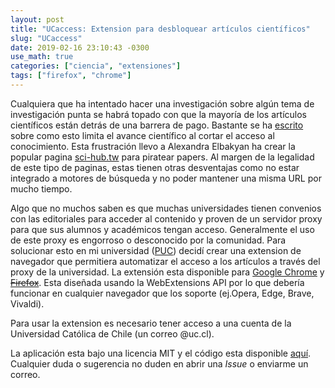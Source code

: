 ```yaml
---
layout: post
title: "UCaccess: Extension para desbloquear artículos científicos"
slug: "UCaccess"
date: 2019-02-16 23:10:43 -0300
use_math: true
categories: ["ciencia", "extensiones"]
tags: ["firefox", "chrome"]
---
```


Cualquiera que ha intentado hacer una investigación sobre algún tema de investigación punta se habrá topado con que la mayoría de los artículos científicos están detrás de una barrera de pago.
Bastante se ha [escrito](https://www.etilmercurio.com/em/papers-para-todos-sci-hub-y-las-llaves-del-reino/) sobre como esto limita el avance científico al cortar el acceso al conocimiento.
Esta frustración llevo a Alexandra Elbakyan ha crear la popular pagina [sci-hub.tw](https:\\sci-hub.tw) para piratear papers.
Al margen de la legalidad de este tipo de paginas, estas tienen otras desventajas como no estar integrado a motores de búsqueda y no poder mantener una misma URL por mucho tiempo.

Algo que no muchos saben es que muchas universidades tienen convenios con las editoriales para acceder al contenido y proven de un servidor proxy para que sus alumnos y académicos tengan acceso.
Generalmente el uso de este proxy es engorroso o desconocido por la comunidad.
Para solucionar esto en mi universidad ([PUC](https://uc.cl)) decidí crear una extension de navegador que permitiera automatizar el acceso a los artículos a través del proxy de la universidad.
La extensión esta disponible para [Google Chrome](https://chrome.google.com/webstore/detail/uc-access/leoijilpkelhgbhkneanedjffjhedcoa) y ~~[Firefox](https://addons.mozilla.org/en-US/firefox/addon/uc-access/)~~.
Esta diseñada usando la WebExtensions API por lo que debería funcionar en cualquier navegador que los soporte (ej.Opera, Edge, Brave, Vivaldi).

<div class="boxed">
<p>
Para usar la extension es necesario tener acceso a una cuenta de la Universidad Católica de Chile (un correo @uc.cl).
</p>
</div>

La aplicación esta bajo una licencia MIT y el código esta disponible [aquí](https://github.com/tito21/UCaccess).
Cualquier duda o sugerencia no duden en abrir una *Issue* o enviarme un correo.
